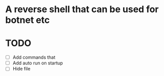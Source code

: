 # A reverse shell that can be used for botnet etc

# TODO

- [ ] Add commands that  
- [ ] Add auto run on startup
- [ ] Hide file  
